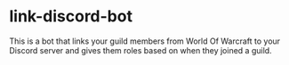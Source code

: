 # link-discord-bot
This is a bot that links your guild members from World Of Warcraft to your Discord server and gives them roles based on when they joined a guild.
